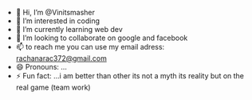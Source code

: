 - 👋 Hi, I’m @Vinitsmasher
- 👀 I’m interested in coding
- 🌱 I’m currently learning web dev
- 💞️ I’m looking to collaborate on google and facebook
- 📫 to reach me you can use my email adress: rachanarac372@gmail.com
- 😄 Pronouns: ...
- ⚡ Fun fact: ...i am better than other its not a myth its reality but on the real game (team work)

<!---
Vinitsmasher/Vinitsmasher is a ✨ special ✨ repository because its `README.md` (this file) appears on your GitHub profile.
You can click the Preview link to take a look at your changes.
--->
